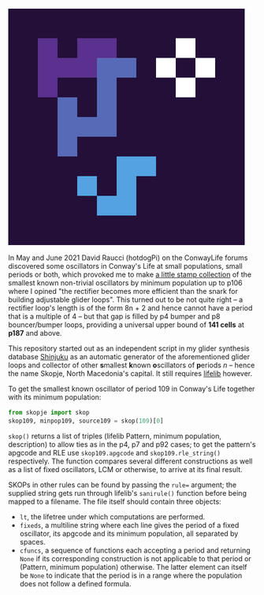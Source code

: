 ![Skopje's logo is a coloured Rob's p16](/logo.svg)

In May and June 2021 David Raucci (hotdogPi) on the ConwayLife forums discovered some oscillators in Conway's Life at small populations, small periods or both, which provoked me to make [a little stamp collection](https://conwaylife.com/forums/viewtopic.php?f=2&t=5338) of the smallest known non-trivial oscillators by minimum population up to p106 where I opined "the rectifier becomes more efficient than the snark for building adjustable glider loops". This turned out to be not quite right – a rectifier loop's length is of the form 8n + 2 and hence cannot have a period that is a multiple of 4 – but that gap is filled by p4 bumper and p8 bouncer/bumper loops, providing a universal upper bound of **141 cells** at **p187** and above.

This repository started out as an independent script in my glider synthesis database [Shinjuku](https://gitlab.com/parclytaxel/Shinjuku) as an automatic generator of the aforementioned glider loops and collector of other **s**mallest **k**nown **o**scillators of **p**eriods _n_ – hence the name Skopje, North Macedonia's capital. It still requires [lifelib](https://gitlab.com/apgoucher/lifelib) however.

To get the smallest known oscillator of period 109 in Conway's Life together with its minimum population:

```python
from skopje import skop
skop109, minpop109, source109 = skop(109)[0]
```

`skop()` returns a list of triples (lifelib Pattern, minimum population, description) to allow ties as in the p4, p7 and p92 cases; to get the pattern's apgcode and RLE use `skop109.apgcode` and `skop109.rle_string()` respectively. The function compares several different constructions as well as a list of fixed oscillators, LCM or otherwise, to arrive at its final result.

SKOPs in other rules can be found by passing the `rule=` argument; the supplied string gets run through lifelib's `sanirule()` function before being mapped to a filename. The file itself should contain three objects:

* `lt`, the lifetree under which computations are performed.
* `fixeds`, a multiline string where each line gives the period of a fixed oscillator, its apgcode and its minimum population, all separated by spaces.
* `cfuncs`, a sequence of functions each accepting a period and returning `None` if its corresponding construction is not applicable to that period or (Pattern, minimum population) otherwise. The latter element can itself be `None` to indicate that the period is in a range where the population does not follow a defined formula.
